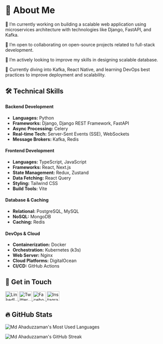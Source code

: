 # 👋 About Me

🔧 I’m currently working on building a scalable web application using microservices architecture with technologies like Django, FastAPI, and Kafka.

🤝 I’m open to collaborating on open-source projects related to full-stack development.

🧠 I’m actively looking to improve my skills in designing scalable database.

🚀 Currently diving into Kafka, React Native, and learning DevOps best practices to improve deployment and scalability.

## 🛠 Technical Skills

#### **Backend Development**

- **Languages:** Python
- **Frameworks:** Django, Django REST Framework, FastAPI
- **Async Processing:** Celery
- **Real-time Tech:** Server-Sent Events (SSE), WebSockets
- **Message Brokers:** Kafka, Redis

#### **Frontend Development**

- **Languages:** TypeScript, JavaScript
- **Frameworks:** React, Next.js
- **State Management:** Redux, Zustand
- **Data Fetching:** React Query
- **Styling:** Tailwind CSS
- **Build Tools:** Vite

#### **Database & Caching**

- **Relational:** PostgreSQL, MySQL
- **NoSQL:** MongoDB
- **Caching:** Redis

#### **DevOps & Cloud**

- **Containerization:** Docker
- **Orchestration:** Kubernetes (k3s)
- **Web Server:** Nginx
- **Cloud Platforms:** DigitalOcean
- **CI/CD:** GitHub Actions

## 🔗 Get in Touch

<p align="left">
  <a href="https://www.linkedin.com/in/mdahaduzzamanhridoy" target="blank">
    <img src="https://raw.githubusercontent.com/rahuldkjain/github-profile-readme-generator/master/src/images/icons/Social/linked-in-alt.svg" alt="LinkedIn" height="30" width="40" />
  </a>
  <a href="https://x.com/mdahaduzzamanhr" target="blank">
    <img src="https://raw.githubusercontent.com/rahuldkjain/github-profile-readme-generator/master/src/images/icons/Social/twitter.svg" alt="Twitter" height="30" width="40" />
  </a>
  <a href="https://www.facebook.com/mdahaduzzamanhridoybd" target="blank">
    <img src="https://raw.githubusercontent.com/rahuldkjain/github-profile-readme-generator/master/src/images/icons/Social/facebook.svg" alt="Facebook" height="30" width="40" />
  </a>
  <a href="https://www.instagram.com/mdahaduzzamanhr" target="blank">
    <img src="https://raw.githubusercontent.com/rahuldkjain/github-profile-readme-generator/master/src/images/icons/Social/instagram.svg" alt="Instagram" height="30" width="40" />
  </a>
</p>

## 🔥 GitHub Stats
![Md Ahaduzzaman's Most Used Languages](https://github-readme-stats.vercel.app/api/top-langs/?username=mdahaduzzaman&langs_count=10&layout=compact&theme=radical)

![Md Ahaduzzaman's GitHub Streak](https://streak-stats.demolab.com/?user=mdahaduzzaman&theme=radical)
